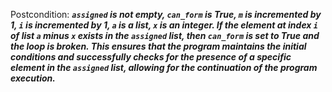 Postcondition: ***`assigned` is not empty, `can_form` is True, `m` is incremented by 1, `i` is incremented by 1, `a` is a list, `x` is an integer. If the element at index `i` of list `a` minus `x` exists in the `assigned` list, then `can_form` is set to True and the loop is broken. This ensures that the program maintains the initial conditions and successfully checks for the presence of a specific element in the `assigned` list, allowing for the continuation of the program execution.***
